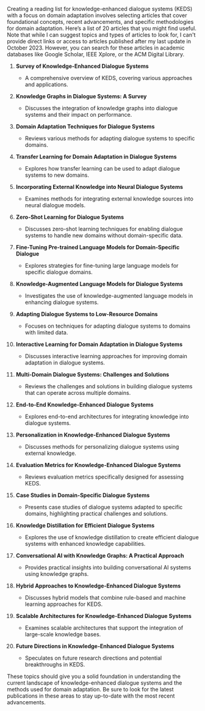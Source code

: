 Creating a reading list for knowledge-enhanced dialogue systems (KEDS) with a focus on domain adaptation involves selecting articles that cover foundational concepts, recent advancements, and specific methodologies for domain adaptation. Here’s a list of 20 articles that you might find useful. Note that while I can suggest topics and types of articles to look for, I can't provide direct links or access to articles published after my last update in October 2023. However, you can search for these articles in academic databases like Google Scholar, IEEE Xplore, or the ACM Digital Library.

1. **Survey of Knowledge-Enhanced Dialogue Systems**  
   - A comprehensive overview of KEDS, covering various approaches and applications.

2. **Knowledge Graphs in Dialogue Systems: A Survey**  
   - Discusses the integration of knowledge graphs into dialogue systems and their impact on performance.

3. **Domain Adaptation Techniques for Dialogue Systems**  
   - Reviews various methods for adapting dialogue systems to specific domains.

4. **Transfer Learning for Domain Adaptation in Dialogue Systems**  
   - Explores how transfer learning can be used to adapt dialogue systems to new domains.

5. **Incorporating External Knowledge into Neural Dialogue Systems**  
   - Examines methods for integrating external knowledge sources into neural dialogue models.

6. **Zero-Shot Learning for Dialogue Systems**  
   - Discusses zero-shot learning techniques for enabling dialogue systems to handle new domains without domain-specific data.

7. **Fine-Tuning Pre-trained Language Models for Domain-Specific Dialogue**  
   - Explores strategies for fine-tuning large language models for specific dialogue domains.

8. **Knowledge-Augmented Language Models for Dialogue Systems**  
   - Investigates the use of knowledge-augmented language models in enhancing dialogue systems.

9. **Adapting Dialogue Systems to Low-Resource Domains**  
   - Focuses on techniques for adapting dialogue systems to domains with limited data.

10. **Interactive Learning for Domain Adaptation in Dialogue Systems**  
    - Discusses interactive learning approaches for improving domain adaptation in dialogue systems.

11. **Multi-Domain Dialogue Systems: Challenges and Solutions**  
    - Reviews the challenges and solutions in building dialogue systems that can operate across multiple domains.

12. **End-to-End Knowledge-Enhanced Dialogue Systems**  
    - Explores end-to-end architectures for integrating knowledge into dialogue systems.

13. **Personalization in Knowledge-Enhanced Dialogue Systems**  
    - Discusses methods for personalizing dialogue systems using external knowledge.

14. **Evaluation Metrics for Knowledge-Enhanced Dialogue Systems**  
    - Reviews evaluation metrics specifically designed for assessing KEDS.

15. **Case Studies in Domain-Specific Dialogue Systems**  
    - Presents case studies of dialogue systems adapted to specific domains, highlighting practical challenges and solutions.

16. **Knowledge Distillation for Efficient Dialogue Systems**  
    - Explores the use of knowledge distillation to create efficient dialogue systems with enhanced knowledge capabilities.

17. **Conversational AI with Knowledge Graphs: A Practical Approach**  
    - Provides practical insights into building conversational AI systems using knowledge graphs.

18. **Hybrid Approaches to Knowledge-Enhanced Dialogue Systems**  
    - Discusses hybrid models that combine rule-based and machine learning approaches for KEDS.

19. **Scalable Architectures for Knowledge-Enhanced Dialogue Systems**  
    - Examines scalable architectures that support the integration of large-scale knowledge bases.

20. **Future Directions in Knowledge-Enhanced Dialogue Systems**  
    - Speculates on future research directions and potential breakthroughs in KEDS.

These topics should give you a solid foundation in understanding the current landscape of knowledge-enhanced dialogue systems and the methods used for domain adaptation. Be sure to look for the latest publications in these areas to stay up-to-date with the most recent advancements.